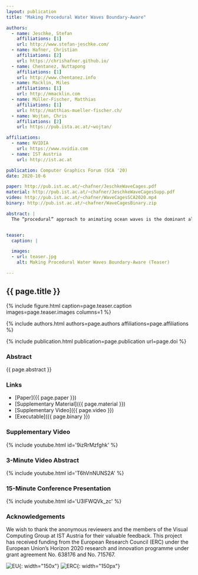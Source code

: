 ```yaml
---
layout: publication
title: "Making Procedural Water Waves Boundary-Aware"

authors:
  - name: Jeschke, Stefan
    affiliations: [1]
    url: http://www.stefan-jeschke.com/
  - name: Hafner, Christian
    affiliations: [2]
    url: https://chrishafner.github.io/
  - name: Chentanez, Nuttapong
    affiliations: [1]
    url: http://www.chentanez.info
  - name: Macklin, Miles
    affiliations: [1]
    url: http://mmacklin.com
  - name: Müller-Fischer, Matthias
    affiliations: [1]
    url: http://matthias-mueller-fischer.ch/
  - name: Wojtan, Chris
    affiliations: [2]
    url: https://pub.ista.ac.at/~wojtan/

affiliations:
  - name: NVIDIA
    url: https://www.nvidia.com
  - name: IST Austria
    url: http://ist.ac.at

publication: Computer Graphics Forum (SCA '20)
date: 2020-10-6

paper: http://pub.ist.ac.at/~chafner/JeschkeWaveCages.pdf
material: http://pub.ist.ac.at/~chafner/JeschkeWaveCagesSupp.pdf
video: http://pub.ist.ac.at/~chafner/WaveCagesSCA2020.mp4
binary: http://pub.ist.ac.at/~chafner/WaveCagesBinary.zip

abstract: |
  The “procedural” approach to animating ocean waves is the dominant algorithm for animating larger bodies of water in interactive applications as well as in off-line productions — it provides high visual quality with a low computational demand. In this paper, we widen the applicability of procedural water wave animation with an extension that guarantees the satisfaction of boundary conditions imposed by terrain while still approximating physical wave behavior. In combination with a particle system that models wave breaking, foam, and spray, this allows us to naturally model waves interacting with beaches and rocks. Our system is able to animate waves at large scales at interactive frame rates on a commodity PC. 


teaser:
  caption: |

  images:
  - url: teaser.jpg
    alt: Making Procedural Water Waves Boundary-Aware (Teaser)

---
```


## {{ page.title }}

{% include figure.html caption=page.teaser.caption images=page.teaser.images columns=1 %}

{% include authors.html authors=page.authors affiliations=page.affiliations %}

{% include publication.html publication=page.publication url=page.doi %}

### Abstract

{{ page.abstract }}

### Links

* [Paper]({{ page.paper }})
* [Supplementary Material]({{ page.material }})
* [Supplementary Video]({{ page.video }})
* [Executable]({{ page.binary }})

### Supplementary Video

{% include youtube.html id='9izRrMzfghk' %}

### 3-Minute Video Abstract

{% include youtube.html id='T6hVnNUNS2A' %}

### 15-Minute Conference Presentation

{% include youtube.html id='U3lFWQVk_zc' %}

### Acknowledgements

We wish to thank the anonymous reviewers and the members of the Visual Computing Group at IST Austria for their valuable feedback. This project has received funding from the European Research Council (ERC) under the European Union’s Horizon 2020 research and innovation programme under grant agreement No. 638176 and No. 715767.

![EU](flag_yellow_low.jpg){: width="150x"}
![ERC](LOGO-ERC.jpg){: width="150px"}
